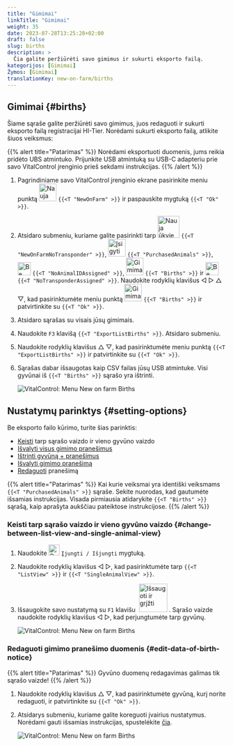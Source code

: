 ```yaml
---
title: "Gimimai"
linkTitle: "Gimimai"
weight: 35
date: 2023-07-28T13:25:28+02:00
draft: false
slug: births
description: >
  Čia galite peržiūrėti savo gimimus ir sukurti eksporto failą.
kategorijos: [Gimimai]
Žymos: [Gimimai]
translationKey: new-on-farm/births
---
```

## Gimimai {#births}

Šiame sąraše galite peržiūrėti savo gimimus, juos redaguoti ir sukurti eksporto failą registracijai HI-Tier. Norėdami sukurti eksporto failą, atlikite šiuos veiksmus:

{{% alert title="Patarimas" %}}
Norėdami eksportuoti duomenis, jums reikia pridėto UBS atmintuko. Prijunkite USB atmintuką su USB-C adapteriu prie savo VitalControl įrenginio prieš sekdami instrukcijas.
{{% /alert %}}

1. Pagrindiniame savo VitalControl įrenginio ekrane pasirinkite meniu punktą <img src="/icons/main/new-on-farm.svg" width="40" align="bottom" alt="Nauja ūkyje" /> `{{<T "NewOnFarm" >}}` ir paspauskite mygtuką `{{<T "Ok" >}}`.

2. Atsidaro submeniu, kuriame galite pasirinkti tarp <img src="/icons/registration/new-on-farm-no-transponder.svg" width="50" align="bottom" alt="Nauja ūkyje, be transponderio" /> `{{<T "NewOnFarmNoTransponder" >}}`, <img src="/icons/main/new-on-farm.svg" width="40" align="bottom" alt="Įsigyti gyvūnai" /> `{{<T "PurchasedAnimals" >}}`, <img src="/icons/registration/no-eartag-number.svg" width="30" align="bottom" alt="Be nacionalinio gyvūno ID" /> `{{<T "NoAnimalIDAssigned" >}}`, <img src="/icons/main/births.svg" width="40" align="bottom" alt="Gimimai" /> `{{<T "Births" >}}` ir <img src="/icons/registration/no-transponder.svg" width="30" align="bottom" alt="Be transponderio" /> `{{<T "NoTransponderAssigned" >}}`. Naudokite rodyklių klavišus ◁ ▷ △ ▽, kad pasirinktumėte meniu punktą <img src="/icons/main/births.svg" width="40" align="bottom" alt="Gimimai" /> `{{<T "Births" >}}` ir patvirtinkite su `{{<T "Ok" >}}`.

3. Atsidaro sąrašas su visais jūsų gimimais.

4. Naudokite `F3` klavišą `{{<T "ExportListBirths" >}}`. Atsidaro submeniu.

5. Naudokite rodyklių klavišus △ ▽, kad pasirinktumėte meniu punktą `{{<T "ExportListBirths" >}}` ir patvirtinkite su `{{<T "Ok" >}}`.

6. Sąrašas dabar išsaugotas kaip CSV failas jūsų USB atmintuke. Visi gyvūnai iš `{{<T "Births" >}}` sąrašo yra ištrinti.


    ![VitalControl: Menu New on farm Births](../images/births.png "Gimimai")

## Nustatymų parinktys {#setting-options}

Be eksporto failo kūrimo, turite šias parinktis:

- [Keisti](#change-between-list-view-and-single-animal-view) tarp sąrašo vaizdo ir vieno gyvūno vaizdo
- [Išvalyti visus gimimo pranešimus](../purchased-animals/#clear-all-purchase-notices)
- [Ištrinti gyvūną + pranešimus](../purchased-animals/#delete-animal--purchase-notice)
- [Išvalyti gimimo pranešimą](../purchased-animals/#clear-notice-of-purchase)
- [Redaguoti](#edit-data-of-birth-notice) pranešimą

{{% alert title="Patarimas" %}}
Kai kurie veiksmai yra identiški veiksmams `{{<T "PurchasedAnimals" >}}` sąraše. Sekite nuorodas, kad gautumėte išsamias instrukcijas. Visada pirmiausia atidarykite `{{<T "Births" >}}` sąrašą, kaip aprašyta aukščiau pateiktose instrukcijose.
{{% /alert %}}

### Keisti tarp sąrašo vaizdo ir vieno gyvūno vaizdo {#change-between-list-view-and-single-animal-view}

1. Naudokite <img src="/icons/gear.svg" width="25" align="bottom" alt="Gear" /> `Įjungti / Išjungti` mygtuką.

2. Naudokite rodyklių klavišus ◁ ▷, kad pasirinktumėte tarp `{{<T "ListView" >}}` ir `{{<T "SingleAnimalView" >}}`.

3. Išsaugokite savo nustatymą su `F1` klavišu &nbsp;<img src="/icons/footer/save_exit.svg" width="65" align="bottom" alt="Išsaugoti ir grįžti" />&nbsp;. Sąrašo vaizde naudokite rodyklių klavišus ◁ ▷, kad perjungtumėte tarp gyvūnų.

    ![VitalControl: Menu New on farm Births](../images/change.png "Keisti tarp sąrašo vaizdo ir vieno gyvūno vaizdo")

### Redaguoti gimimo pranešimo duomenis {#edit-data-of-birth-notice}

{{% alert title="Patarimas" %}}
Gyvūno duomenų redagavimas galimas tik sąrašo vaizde!
{{% /alert %}}

1. Naudokite rodyklių klavišus △ ▽, kad pasirinktumėte gyvūną, kurį norite redaguoti, ir patvirtinkite su `{{<T "Ok" >}}`.

2. Atsidarys submeniu, kuriame galite koreguoti įvairius nustatymus. Norėdami gauti išsamias instrukcijas, spustelėkite [čia](/lt/docs/new/calving/#register-a-calving).

    ![VitalControl: Menu New on farm Births](../images/edit2.png "Redaguoti gimimo pranešimą")
    
